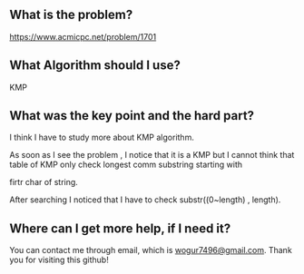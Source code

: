## What is the problem?

<https://www.acmicpc.net/problem/1701>

## What Algorithm should I use?

KMP

## What was the key point and the hard part?

I think I have to study more about KMP algorithm. 

As soon as I see the problem , I notice that it is a KMP but I cannot think that table of KMP only check longest comm substring starting with 

firtr char of string.

After searching I noticed that I have to check substr((0~length) , length).

## Where can I get more help, if I need it?

You can contact me through email, which is wogur7496@gmail.com.
Thank you for visiting this github!
